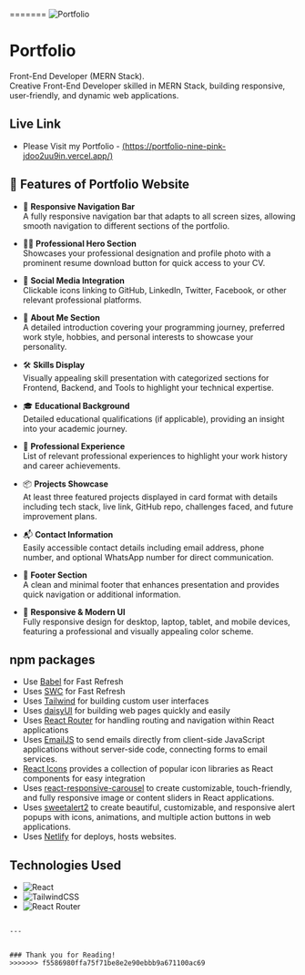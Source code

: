 
=======
![Portfolio](https://i.ibb.co/xqd1pF5V/Screenshot-2025-10-08-200209.png)

# Portfolio 

Front-End Developer (MERN Stack).   
Creative Front-End Developer skilled in MERN Stack, building responsive, user-friendly, and dynamic web applications.

## Live Link

- Please Visit my Portfolio -  [(https://portfolio-nine-pink-jdoo2uu9in.vercel.app/) ](https://portfolio-nine-pink-jdoo2uu9in.vercel.app/)

## 🌟 Features of Portfolio Website

- 📂 **Responsive Navigation Bar**  
A fully responsive navigation bar that adapts to all screen sizes, allowing smooth navigation to different sections of the portfolio.

- 👨‍💻 **Professional Hero Section**  
Showcases your professional designation and profile photo with a prominent resume download button for quick access to your CV.

- 🔗 **Social Media Integration**  
Clickable icons linking to GitHub, LinkedIn, Twitter, Facebook, or other relevant professional platforms.

- 📖 **About Me Section**  
A detailed introduction covering your programming journey, preferred work style, hobbies, and personal interests to showcase your personality.

- 🛠 **Skills Display**  
Visually appealing skill presentation with categorized sections for Frontend, Backend, and Tools to highlight your technical expertise.

- 🎓 **Educational Background**  
Detailed educational qualifications (if applicable), providing an insight into your academic journey.

- 💼 **Professional Experience**  
List of relevant professional experiences to highlight your work history and career achievements.

- 📦 **Projects Showcase**  
At least three featured projects displayed in card format with details including tech stack, live link, GitHub repo, challenges faced, and future improvement plans.

- 📬 **Contact Information**  
Easily accessible contact details including email address, phone number, and optional WhatsApp number for direct communication.

- 📜 **Footer Section**  
A clean and minimal footer that enhances presentation and provides quick navigation or additional information.

- 📱 **Responsive & Modern UI**  
Fully responsive design for desktop, laptop, tablet, and mobile devices, featuring a professional and visually appealing color scheme.



## npm packages

- Use [Babel](https://babeljs.io/) for Fast Refresh
- Uses [SWC](https://swc.rs/) for Fast Refresh
- Uses [Tailwind](https://tailwindcss.com/) for building custom user interfaces
- Uses [daisyUI](https://daisyui.com/) for building web pages quickly and easily
- Uses [React Router](https://reactrouter.com/) for handling routing and navigation within React applications
- Uses [EmailJS](https://www.emailjs.com/) to send emails directly from client-side JavaScript applications without server-side code, connecting forms to email services.
- [React Icons](https://react-icons.github.io/react-icons/)  provides a collection of popular icon libraries as React components for easy integration
- Uses [react-responsive-carousel](https://www.npmjs.com/package/react-responsive-carousel) to create customizable, touch-friendly, and fully responsive image or content sliders in React applications.
- Uses [sweetalert2](https://sweetalert2.github.io/) to create beautiful, customizable, and responsive alert popups with icons, animations, and multiple action buttons in web applications.
- Uses [Netlify](https://www.netlify.com/) for deploys, hosts websites. 

## Technologies Used

- ![React](https://img.shields.io/badge/React-v19.1.0-155dfc?logo=react&logoColor=%2361DAFB)
- ![TailwindCSS](https://img.shields.io/badge/TailwindCSS-v4.1.11-155dfc?logo=tailwindcss)
- ![React Router](https://img.shields.io/badge/React_Router-v7.6.3-155dfc?logo=reactrouter&logoColor=%23CA4245)


```

---


### Thank you for Reading!
>>>>>>> f5586980ffa75f71be8e2e90ebbb9a671100ac69

